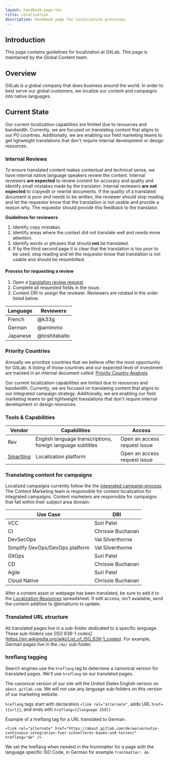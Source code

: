 ```yaml
---
layout: handbook-page-toc
title: Localization
description: Handbook page for localization processes.
---
```


## Introduction

This page contains guidelines for localization at GitLab. This page is maintained by the Global Content team.

## Overview

GitLab is a global company that does business around the world. In order to best serve our global customers, we localize our content and campaigns into native languages.

## Current State

Our current localization capablities are limited due to resources and bandwidth. Currently, we are focused on translating content that aligns to our P0 countries. Additionally, we are enabling our field marketing teams to get lighweight translations that don't require internal development or design resources.

### Internal Reviews

To ensure translated content makes contextual and technical sense, we have internal native language speakers review the content. Internal reviewers **are expected** to review content for accuracy and quality and identify small mistakes made by the translator. Internal reviewers **are not expected** to copyedit or rewrite documents. If the quailty of a translated document is poor and needs to be written, the reviewer should stop reading and let the requestor know that the translation is not usable and provide a reason why. The requestor should provide this feedback to the translator.

**Guidelines for reviewers**

1. Identify copy mistakes.
1. Identify areas where the context did not translate well and needs more attention.
1. Identify words or phrases that should **not** be translated.
1. If by the third second page it is clear that the translation is too poor to be used, stop reading and let the requestor know that translation is not usable and should be resumbitted.

#### Process for requesting a review

1. Open a [translation review request](https://gitlab.com/gitlab-com/marketing/growth-marketing/global-content/content-marketing/-/issues/new?issue%5Bassignee_id%5D=&issue%5Bmilestone_id%5D=#)
1. Complete all requested fields in the issue.
1. Content DRI to assign the reviewer. Reviewers are rotated in the order listed below.

| Language | Reviewers |
| -------- | --------- |
| French | @k33g |
| German | @amimmo |
| Japanese | @toshitakaito |

### Priority Countries

Annually we prioritize countries that we believe offer the most opportunity for GitLab. A listing of those countries and our expected level of investment are tracked in an internal document called: [Priority Country Analysis](https://docs.google.com/spreadsheets/d/1eRrtRPdNSQjtvDrEvPJ_klfqKAatnLIzDjvShXhnSr8/edit?usp=sharing). 

Our current localization capabilities are limited due to resources and bandwidth. Currently, we are focused on translating content that aligns to our integrated campaign strategy. Additionally, we are enabling our field marketing teams to get lightweight translations that don't require internal development or design resources.

### Tools & Capabilities

| Vendor | Capabilities | Access |
| ------ | ------------ | ------ |
| Rev | English language transcriptions, foreign language subtitles | Open an access request issue |
| [Smartling](/handbook/marketing/marketing-operations/smartling) | Localization platform | Open an access request issue |

### Translating content for campaigns

Localized campaigns currently follow the the [integrated campaign process](/handbook/marketing/campaigns/#campaign-planning). The Content Marketing team is responsible for content localization for integrated campaigns. Content marketers are responsible for campaigns that fall within their subject area domain:

| Use Case | DRI |
| -------- | --- |
| VCC | Suri Patel |
| CI | Chrissie Buchanan |
| DevSecOps | Val Silverthorne |
| Simplify DevOps/DevOps platform | Val Silverthorne |
| GitOps | Suri Patel |
| CD | Chrissie Buchanan |
| Agile | Suri Patel |
| Cloud Native | Chrissie Buchanan |

After a content asset or webpage has been translated, be sure to add it to the [Localization Resources](https://docs.google.com/spreadsheets/d/1NK_0Lr0gA0kstkzHwtWx8m4n-UwOWWpK3Dbn4SjLu8I/edit?usp=sharing) spreadsheet. If edit access, isn't available, send the content addition to @bmatturro to update.

### Translated URL structure

All translated pages live in a sub-folder dedicated to a specific language. These sub-folders use [ISO 639-1 codes] (https://en.wikipedia.org/wiki/List_of_ISO_639-1_codes). For example, German pages live in the `/de/` sub-folder.

### hreflang tagging

Search engines use the `hreflang` tag to determine a canonical version for translated pages. We'll use `hreflang` on our translated pages.

The canonical version of our site will the United States English version on `about.gitlab.com`. We will not use any language sub-folders on this version of our marketing website.

`hreflang` tags start with declaration `<link rel="alternate"`, adds URL `href={{url}}`, and ends with `hreflang={{language ISO}}`

Example of a hreflang tag for a URL translated to German.

`<link rel="alternate" href="https://about.gitlab.com/de/warum/nutze-continuous-integration-fuer-schnelleres-bauen-und-testen/" hreflang="de" />`

We set the hreflang when needed in the frontmatter for a page with the language specific ISO Code, in German for example `frontmatter: de`.
